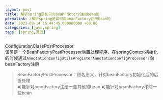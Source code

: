 ```yaml
---
layout: post
title: 解析spring是如何向beanFactory注册bean的
permalink: /解析spring是如何向beanFactory注册bean的
date: 2021-09-14 15:44:45.000000000 +08:00
categories: [java,spring]
tags: [spring,源码]
---
```

ConfigurationClassPostProcessor  
该类是一个BeanFactoryPostProcessor后置处理程序，在springContext初始化的时候通过```AnnotationConfigUtils#registerAnnotationConfigProcessors```向beanFactory注册  
> BeanFactoryPostProcessor：顾名思义，针对beanFactory初始化后的后置处理  
可能针对beanFactory注册一些其他的bean
可能针对beanFactory移除一些bean